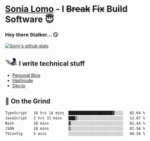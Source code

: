 # [Sonia Lomo](https://sonylomo.github.io/) - I ~~Break~~ ~~Fix~~ Build Software 😇
### Hey there Stalker... 😏 

<a href="https://github.com/sonylomo/github-readme-stats">
  <img align="center" src="https://media.giphy.com/media/lU05nFSW6Y2A/giphy.gif" alt="Sony's github stats" />
</a>

## <img src="assets/devcat.gif" width="40"> I write technical stuff
- [Personal Blog](https://www.sonylomo.dev/blog)
- [Hashnode](https://sonylomo.hashnode.dev/)
- [Dev.to](https://dev.to/sonylomo)

## 🤡 On the Grind
<!--START_SECTION:waka-->

```txt
TypeScript   16 hrs 14 mins  ████████████████████▓░░░░   82.64 %
JavaScript   2 hrs 31 mins   ███▒░░░░░░░░░░░░░░░░░░░░░   12.87 %
Bash         28 mins         ▓░░░░░░░░░░░░░░░░░░░░░░░░   02.43 %
JSON         18 mins         ▒░░░░░░░░░░░░░░░░░░░░░░░░   01.56 %
TSConfig     5 mins          ░░░░░░░░░░░░░░░░░░░░░░░░░   00.50 %
```

<!--END_SECTION:waka-->
